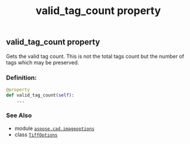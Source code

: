 ﻿---
title: valid_tag_count property
second_title: Aspose.CAD for Python via .NET API References
description: 
type: docs
weight: 640
url: /python-net/aspose.cad.imageoptions/tiffoptions/valid_tag_count/
is_root: false
---

## valid_tag_count property


Gets the valid tag count. This is not the total tags count but the number of tags which may be preserved.
### Definition:
```python
@property
def valid_tag_count(self):
    ...
```

### See Also
* module [`aspose.cad.imageoptions`](../../)
* class [`TiffOptions`](/cad/python-net/aspose.cad.imageoptions/tiffoptions)
